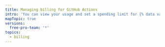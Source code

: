 ```yaml
---
title: Managing billing for GitHub Actions
intro: 'You can view your usage and set a spending limit for {% data variables.product.prodname_actions %}.'
mapTopic: true
versions:
  free-pro-team: '*'
topics:
  - billing
---
```


